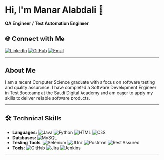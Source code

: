 # Hi, I'm Manar Alabdali 👋

**QA Engineer / Test Automation Engineer**

## 🌐 Connect with Me

[![LinkedIn](https://img.shields.io/badge/LinkedIn-0077B5?style=for-the-badge&logo=linkedin&logoColor=white)](https://www.linkedin.com/in/manaralabdali/)
[![GitHub](https://img.shields.io/badge/GitHub-181717?style=for-the-badge&logo=github&logoColor=white)](https://github.com/Manarahmed99)
[![Email](https://img.shields.io/badge/Email-D14836?style=for-the-badge&logo=gmail&logoColor=white)](mailto:manar6hmed@gmail.com)

---

## About Me

I am a recent Computer Science graduate with a focus on software testing and quality assurance. I have completed a Software Development Engineer in Test Bootcamp at the Saudi Digital Academy and am eager to apply my skills to deliver reliable software products.

---

## 🛠️ Technical Skills

- **Languages:** ![Java](https://img.shields.io/badge/Java-ED8B00?style=for-the-badge&logo=java&logoColor=white) ![Python](https://img.shields.io/badge/Python-3776AB?style=for-the-badge&logo=python&logoColor=white) ![HTML](https://img.shields.io/badge/HTML5-E34F26?style=for-the-badge&logo=html5&logoColor=white) ![CSS](https://img.shields.io/badge/CSS3-1572B6?style=for-the-badge&logo=css3&logoColor=white)
- **Databases:** ![MySQL](https://img.shields.io/badge/MySQL-00000F?style=for-the-badge&logo=mysql&logoColor=white)
- **Testing Tools:** ![Selenium](https://img.shields.io/badge/Selenium-43B02A?style=for-the-badge&logo=selenium&logoColor=white) ![JUnit](https://img.shields.io/badge/JUnit-25A162?style=for-the-badge&logo=junit5&logoColor=white) ![Postman](https://img.shields.io/badge/Postman-FF6C37?style=for-the-badge&logo=postman&logoColor=white) ![Rest Assured](https://img.shields.io/badge/Rest%20Assured-6DB33F?style=for-the-badge&logo=spring&logoColor=white)
- **Tools:** ![GitHub](https://img.shields.io/badge/GitHub-181717?style=for-the-badge&logo=github&logoColor=white) ![Jira](https://img.shields.io/badge/Jira-0052CC?style=for-the-badge&logo=jira&logoColor=white) ![Jenkins](https://img.shields.io/badge/Jenkins-D24939?style=for-the-badge&logo=jenkins&logoColor=white)

---
